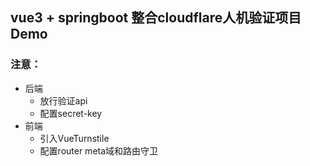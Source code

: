 ## vue3 + springboot 整合cloudflare人机验证项目Demo

### 注意：
- 后端
  - 放行验证api
  - 配置secret-key
- 前端
  - 引入VueTurnstile
  - 配置router meta域和路由守卫
